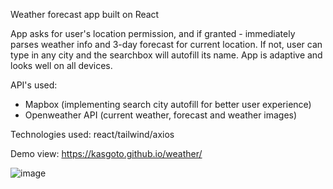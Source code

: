 Weather forecast app built on React

App asks for user's location permission, and if granted - immediately parses weather info and 3-day forecast for current location. If not, user can type in any city and the searchbox will autofill its name. App is adaptive and looks well on all devices.

API's used:

- Mapbox (implementing search city autofill for better user experience)
- Openweather API (current weather, forecast and weather images)

Technologies used: react/tailwind/axios

Demo view: https://kasgoto.github.io/weather/

![image](https://github.com/user-attachments/assets/297bd5e8-bda2-42f9-a890-290055e96091)